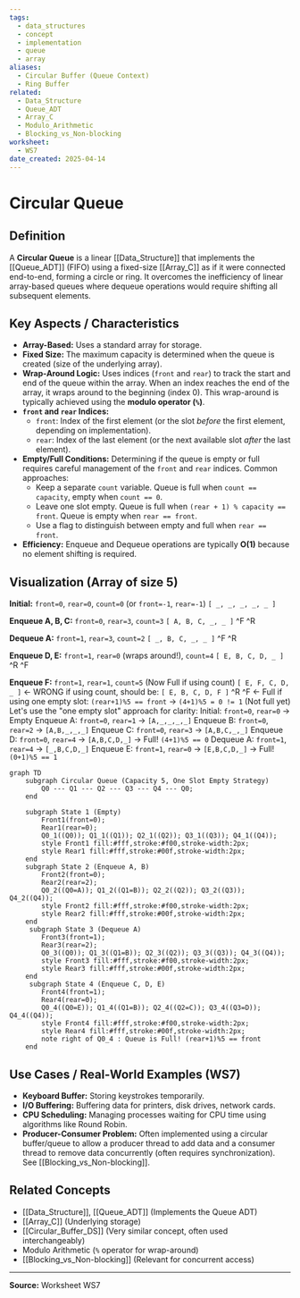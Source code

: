 ```yaml
---
tags:
  - data_structures
  - concept
  - implementation
  - queue
  - array
aliases:
  - Circular Buffer (Queue Context)
  - Ring Buffer
related:
  - Data_Structure
  - Queue_ADT
  - Array_C
  - Modulo_Arithmetic
  - Blocking_vs_Non-blocking
worksheet:
  - WS7
date_created: 2025-04-14
---
```

# Circular Queue

## Definition

A **Circular Queue** is a linear [[Data_Structure]] that implements the [[Queue_ADT]] (FIFO) using a fixed-size [[Array_C]] as if it were connected end-to-end, forming a circle or ring. It overcomes the inefficiency of linear array-based queues where dequeue operations would require shifting all subsequent elements.

## Key Aspects / Characteristics

- **Array-Based:** Uses a standard array for storage.
- **Fixed Size:** The maximum capacity is determined when the queue is created (size of the underlying array).
- **Wrap-Around Logic:** Uses indices (`front` and `rear`) to track the start and end of the queue within the array. When an index reaches the end of the array, it wraps around to the beginning (index 0). This wrap-around is typically achieved using the **modulo operator (`%`)**.
- **`front` and `rear` Indices:**
    - `front`: Index of the first element (or the slot *before* the first element, depending on implementation).
    - `rear`: Index of the last element (or the next available slot *after* the last element).
- **Empty/Full Conditions:** Determining if the queue is empty or full requires careful management of the `front` and `rear` indices. Common approaches:
    - Keep a separate `count` variable. Queue is full when `count == capacity`, empty when `count == 0`.
    - Leave one slot empty. Queue is full when `(rear + 1) % capacity == front`. Queue is empty when `rear == front`.
    - Use a flag to distinguish between empty and full when `rear == front`.
- **Efficiency:** Enqueue and Dequeue operations are typically **O(1)** because no element shifting is required.

## Visualization (Array of size 5)

**Initial:** `front=0`, `rear=0`, `count=0` (or `front=-1`, `rear=-1`)
`[ _, _, _, _, _ ]`

**Enqueue A, B, C:** `front=0`, `rear=3`, `count=3`
`[ A, B, C, _, _ ]`
   ^F        ^R

**Dequeue A:** `front=1`, `rear=3`, `count=2`
`[ _, B, C, _, _ ]`
      ^F     ^R

**Enqueue D, E:** `front=1`, `rear=0` (wraps around!), `count=4`
`[ E, B, C, D, _ ]`
   ^R ^F

**Enqueue F:** `front=1`, `rear=1`, `count=5` (Now Full if using count)
`[ E, F, C, D, _ ]`  <- WRONG if using count, should be:
`[ E, B, C, D, F ]`
   ^R ^F           <- Full if using one empty slot: `(rear+1)%5 == front` -> `(4+1)%5 = 0 != 1` (Not full yet)
   Let's use the "one empty slot" approach for clarity:
   Initial: `front=0`, `rear=0` -> Empty
   Enqueue A: `front=0`, `rear=1` -> `[A,_,_,_,_]`
   Enqueue B: `front=0`, `rear=2` -> `[A,B,_,_,_]`
   Enqueue C: `front=0`, `rear=3` -> `[A,B,C,_,_]`
   Enqueue D: `front=0`, `rear=4` -> `[A,B,C,D,_]` -> Full! `(4+1)%5 == 0`
   Dequeue A: `front=1`, `rear=4` -> `[_,B,C,D,_]`
   Enqueue E: `front=1`, `rear=0` -> `[E,B,C,D,_]` -> Full! `(0+1)%5 == 1`

```mermaid
graph TD
    subgraph Circular Queue (Capacity 5, One Slot Empty Strategy)
        Q0 --- Q1 --- Q2 --- Q3 --- Q4 --- Q0;
    end

    subgraph State 1 (Empty)
        Front1(front=0);
        Rear1(rear=0);
        Q0_1((Q0)); Q1_1((Q1)); Q2_1((Q2)); Q3_1((Q3)); Q4_1((Q4));
        style Front1 fill:#fff,stroke:#f00,stroke-width:2px;
        style Rear1 fill:#fff,stroke:#00f,stroke-width:2px;
    end
    subgraph State 2 (Enqueue A, B)
        Front2(front=0);
        Rear2(rear=2);
        Q0_2((Q0=A)); Q1_2((Q1=B)); Q2_2((Q2)); Q3_2((Q3)); Q4_2((Q4));
        style Front2 fill:#fff,stroke:#f00,stroke-width:2px;
        style Rear2 fill:#fff,stroke:#00f,stroke-width:2px;
    end
     subgraph State 3 (Dequeue A)
        Front3(front=1);
        Rear3(rear=2);
        Q0_3((Q0)); Q1_3((Q1=B)); Q2_3((Q2)); Q3_3((Q3)); Q4_3((Q4));
        style Front3 fill:#fff,stroke:#f00,stroke-width:2px;
        style Rear3 fill:#fff,stroke:#00f,stroke-width:2px;
    end
     subgraph State 4 (Enqueue C, D, E)
        Front4(front=1);
        Rear4(rear=0);
        Q0_4((Q0=E)); Q1_4((Q1=B)); Q2_4((Q2=C)); Q3_4((Q3=D)); Q4_4((Q4));
        style Front4 fill:#fff,stroke:#f00,stroke-width:2px;
        style Rear4 fill:#fff,stroke:#00f,stroke-width:2px;
        note right of Q0_4 : Queue is Full! (rear+1)%5 == front
    end
```

## Use Cases / Real-World Examples (WS7)

- **Keyboard Buffer:** Storing keystrokes temporarily.
- **I/O Buffering:** Buffering data for printers, disk drives, network cards.
- **CPU Scheduling:** Managing processes waiting for CPU time using algorithms like Round Robin.
- **Producer-Consumer Problem:** Often implemented using a circular buffer/queue to allow a producer thread to add data and a consumer thread to remove data concurrently (often requires synchronization). See [[Blocking_vs_Non-blocking]].

## Related Concepts
- [[Data_Structure]], [[Queue_ADT]] (Implements the Queue ADT)
- [[Array_C]] (Underlying storage)
- [[Circular_Buffer_DS]] (Very similar concept, often used interchangeably)
- Modulo Arithmetic (`%` operator for wrap-around)
- [[Blocking_vs_Non-blocking]] (Relevant for concurrent access)

---
**Source:** Worksheet WS7